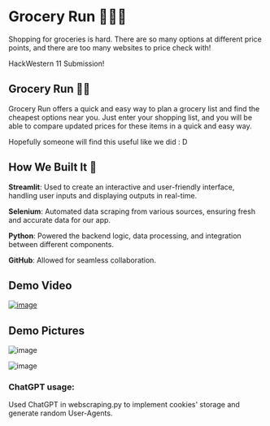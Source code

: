 # Grocery Run 🛒🏃‍♂️ 

Shopping for groceries is hard.
There are so many options at different price points, and there are too many websites to price check with!

HackWestern 11 Submission!

## Grocery Run 🛒🏃
Grocery Run offers a quick and easy way to plan a grocery list and find the cheapest options near you. Just enter your shopping list, and you will be able to compare updated prices for these items in a quick and easy way.

Hopefully someone will find this useful like we did : D

## How We Built It 🔨
**Streamlit**: Used to create an interactive and user-friendly interface, handling user inputs and displaying outputs in real-time.

**Selenium**: Automated data scraping from various sources, ensuring fresh and accurate data for our app.

**Python**: Powered the backend logic, data processing, and integration between different components.

**GitHub**: Allowed for seamless collaboration.

## Demo Video
[![image](https://github.com/user-attachments/assets/78cb0b75-8ade-4948-b269-e5760a80f4fa)](https://youtu.be/itYdUZAQZiQ)

## Demo Pictures
![image](https://github.com/user-attachments/assets/4eddde59-d9b9-4a8b-adfc-1e833c9d30a7)

![image](https://github.com/user-attachments/assets/272cc42d-1695-4022-a962-df0af34ef7d0)

### ChatGPT usage:
Used ChatGPT in webscraping.py to implement cookies' storage and generate random User-Agents. 

